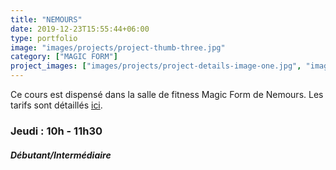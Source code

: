 ```yaml
---
title: "NEMOURS"
date: 2019-12-23T15:55:44+06:00
type: portfolio
image: "images/projects/project-thumb-three.jpg"
category: ["MAGIC FORM"]
project_images: ["images/projects/project-details-image-one.jpg", "images/projects/project-details-image-two.jpg"]
---
```


Ce cours est dispensé dans la salle de fitness Magic Form de Nemours. Les tarifs sont détaillés [ici](https://magic-form.fr/abonnements/).


### Jeudi : 10h - 11h30
##### Débutant/Intermédiaire